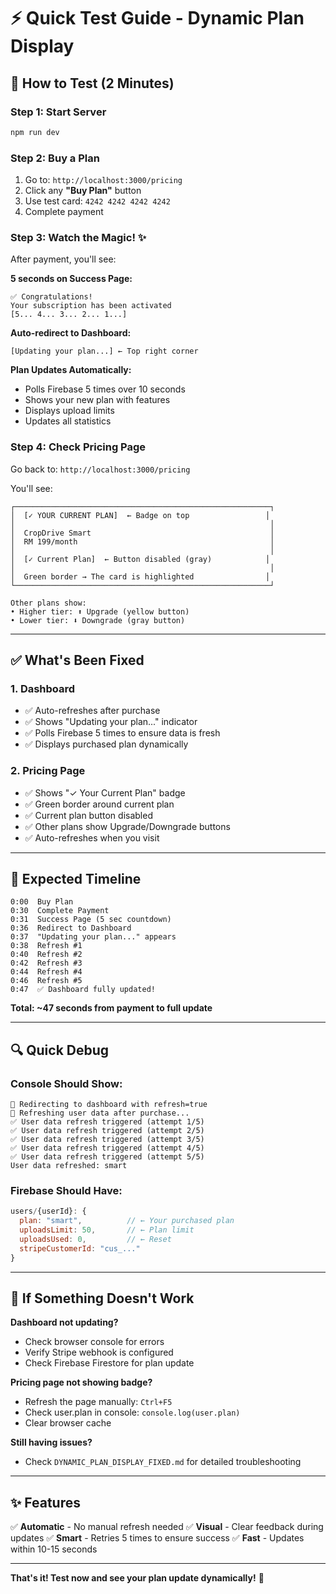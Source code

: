 # ⚡ Quick Test Guide - Dynamic Plan Display

## 🧪 How to Test (2 Minutes)

### **Step 1: Start Server**
```bash
npm run dev
```

### **Step 2: Buy a Plan**
1. Go to: `http://localhost:3000/pricing`
2. Click any **"Buy Plan"** button
3. Use test card: `4242 4242 4242 4242`
4. Complete payment

### **Step 3: Watch the Magic! ✨**

After payment, you'll see:

**5 seconds on Success Page:**
```
✅ Congratulations!
Your subscription has been activated
[5... 4... 3... 2... 1...]
```

**Auto-redirect to Dashboard:**
```
[Updating your plan...] ← Top right corner
```

**Plan Updates Automatically:**
- Polls Firebase 5 times over 10 seconds
- Shows your new plan with features
- Displays upload limits
- Updates all statistics

### **Step 4: Check Pricing Page**

Go back to: `http://localhost:3000/pricing`

You'll see:

```
┌─────────────────────────────────────────────────────────┐
│  [✓ YOUR CURRENT PLAN]  ← Badge on top                 │
│                                                         │
│  CropDrive Smart                                        │
│  RM 199/month                                           │
│                                                         │
│  [✓ Current Plan]  ← Button disabled (gray)            │
│                                                         │
│  Green border → The card is highlighted                │
└─────────────────────────────────────────────────────────┘

Other plans show:
• Higher tier: ⬆️ Upgrade (yellow button)
• Lower tier: ⬇️ Downgrade (gray button)
```

---

## ✅ What's Been Fixed

### **1. Dashboard**
- ✅ Auto-refreshes after purchase
- ✅ Shows "Updating your plan..." indicator
- ✅ Polls Firebase 5 times to ensure data is fresh
- ✅ Displays purchased plan dynamically

### **2. Pricing Page**
- ✅ Shows "✓ Your Current Plan" badge
- ✅ Green border around current plan
- ✅ Current plan button disabled
- ✅ Other plans show Upgrade/Downgrade buttons
- ✅ Auto-refreshes when you visit

---

## 🎯 Expected Timeline

```
0:00  Buy Plan
0:30  Complete Payment
0:31  Success Page (5 sec countdown)
0:36  Redirect to Dashboard
0:37  "Updating your plan..." appears
0:38  Refresh #1
0:40  Refresh #2
0:42  Refresh #3
0:44  Refresh #4
0:46  Refresh #5
0:47  ✅ Dashboard fully updated!
```

**Total: ~47 seconds from payment to full update**

---

## 🔍 Quick Debug

### **Console Should Show:**
```
🔄 Redirecting to dashboard with refresh=true
🔄 Refreshing user data after purchase...
✅ User data refresh triggered (attempt 1/5)
✅ User data refresh triggered (attempt 2/5)
✅ User data refresh triggered (attempt 3/5)
✅ User data refresh triggered (attempt 4/5)
✅ User data refresh triggered (attempt 5/5)
User data refreshed: smart
```

### **Firebase Should Have:**
```javascript
users/{userId}: {
  plan: "smart",          // ← Your purchased plan
  uploadsLimit: 50,       // ← Plan limit
  uploadsUsed: 0,         // ← Reset
  stripeCustomerId: "cus_..."
}
```

---

## 🚨 If Something Doesn't Work

**Dashboard not updating?**
- Check browser console for errors
- Verify Stripe webhook is configured
- Check Firebase Firestore for plan update

**Pricing page not showing badge?**
- Refresh the page manually: `Ctrl+F5`
- Check user.plan in console: `console.log(user.plan)`
- Clear browser cache

**Still having issues?**
- Check `DYNAMIC_PLAN_DISPLAY_FIXED.md` for detailed troubleshooting

---

## ✨ Features

✅ **Automatic** - No manual refresh needed
✅ **Visual** - Clear feedback during updates
✅ **Smart** - Retries 5 times to ensure success
✅ **Fast** - Updates within 10-15 seconds

---

**That's it! Test now and see your plan update dynamically!** 🎉

